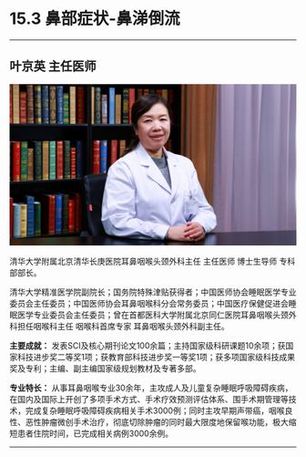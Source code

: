 # 15.3 鼻部症状-鼻涕倒流

---

## 叶京英 主任医师

![1683874559126](image/c15_003/1683874559126.png)

清华大学附属北京清华长庚医院耳鼻咽喉头颈外科主任 主任医师 博士生导师 专科部部长。

清华大学精准医学院副院长；国务院特殊津贴获得者；中国医师协会睡眠医学专业委员会主任委员；中国医师协会耳鼻咽喉科分会常务委员；中国医疗保健促进会睡眠医学专业委员会主任委员；曾在首都医科大学附属北京同仁医院耳鼻咽喉头颈外科担任咽喉科主任 咽喉科首席专家 耳鼻咽喉头颈外科副主任。


**主要成就：** 发表SCI及核心期刊论文100余篇；主持国家级科研课题10余项；获国家科技进步奖二等奖1项；获教育部科技进步奖一等奖1项；获多项国家级科技成果奖及专利；主编、副主编国家级规划教材及专著多部。


**专业特长：** 从事耳鼻咽喉专业30余年，主攻成人及儿童复杂睡眠呼吸障碍疾病，在国内及国际上开创了多项手术方式、手术疗效预测评估体系、围手术期管理等技术，完成复杂睡眠呼吸障碍疾病相关手术3000例；同时主攻早期声带癌，咽喉良性、恶性肿瘤微创手术治疗，彻底切除肿瘤的同时最大限度地保留喉功能，极大缩短患者住院时间，已完成相关病例3000余例。

---
